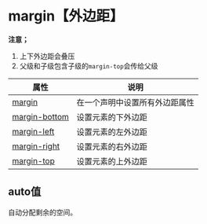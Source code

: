 # margin【外边距】

**注意；**

1. 上下外边距会叠压
2. 父级和子级包含子级的`margin-top`会传给父级

| 属性                                                         | 说明                           |
| ------------------------------------------------------------ | ------------------------------ |
| [margin](https://www.runoob.com/cssref/pr-margin.html)       | 在一个声明中设置所有外边距属性 |
| [margin-bottom](https://www.runoob.com/cssref/pr-margin-bottom.html) | 设置元素的下外边距             |
| [margin-left](https://www.runoob.com/cssref/pr-margin-left.html) | 设置元素的左外边距             |
| [margin-right](https://www.runoob.com/cssref/pr-margin-right.html) | 设置元素的右外边距             |
| [margin-top](https://www.runoob.com/cssref/pr-margin-top.html) | 设置元素的上外边距             |

## auto值

自动分配剩余的空间。

